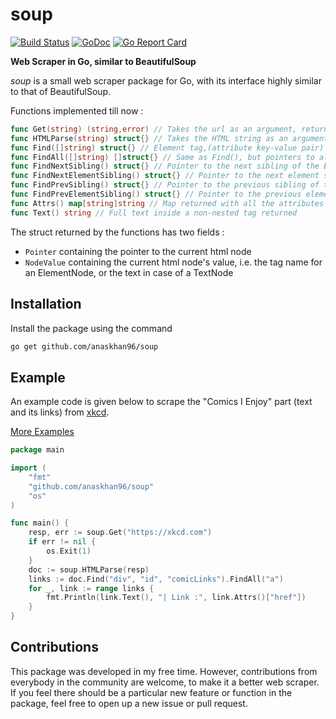 # soup
[![Build Status](https://travis-ci.org/anaskhan96/soup.svg?branch=master)](https://travis-ci.org/anaskhan96/soup)
[![GoDoc](https://godoc.org/github.com/anaskhan96/soup?status.svg)](https://godoc.org/github.com/anaskhan96/soup)
[![Go Report Card](https://goreportcard.com/badge/github.com/anaskhan96/soup)](https://goreportcard.com/report/github.com/anaskhan96/soup)

**Web Scraper in Go, similar to BeautifulSoup**

*soup* is a small web scraper package for Go, with its interface highly similar to that of BeautifulSoup.

Functions implemented till now :
```go
func Get(string) (string,error) // Takes the url as an argument, returns HTML string
func HTMLParse(string) struct{} // Takes the HTML string as an argument, returns a pointer to the DOM constructed
func Find([]string) struct{} // Element tag,(attribute key-value pair) as argument, pointer to first occurence returned
func FindAll([]string) []struct{} // Same as Find(), but pointers to all occurrences returned
func FindNextSibling() struct{} // Pointer to the next sibling of the Element in the DOM returned
func FindNextElementSibling() struct{} // Pointer to the next element sibling of the Element in the DOM returned
func FindPrevSibling() struct{} // Pointer to the previous sibling of the Element in the DOM returned
func FindPrevElementSibling() struct{} // Pointer to the previous element sibling of the Element in the DOM returned
func Attrs() map[string]string // Map returned with all the attributes of the Element as lookup to their respective values
func Text() string // Full text inside a non-nested tag returned
```

The struct returned by the functions has two fields :
* `Pointer` containing the pointer to the current html node
* `NodeValue` containing the current html node's value, i.e. the tag name for an ElementNode, or the text in case of a TextNode

## Installation
Install the package using the command
```bash
go get github.com/anaskhan96/soup
```

## Example
An example code is given below to scrape the "Comics I Enjoy" part (text and its links) from [xkcd](https://xkcd.com).

[More Examples](https://github.com/anaskhan96/soup/tree/master/examples)
```go
package main

import (
	"fmt"
	"github.com/anaskhan96/soup"
	"os"
)

func main() {
	resp, err := soup.Get("https://xkcd.com")
	if err != nil {
		os.Exit(1)
	}
	doc := soup.HTMLParse(resp)
	links := doc.Find("div", "id", "comicLinks").FindAll("a")
	for _, link := range links {
		fmt.Println(link.Text(), "| Link :", link.Attrs()["href"])
	}
}
```

## Contributions
This package was developed in my free time. However, contributions from everybody in the community are welcome, to make it a better web scraper. If you feel there should be a particular new feature or function in the package, feel free to open up a new issue or pull request.